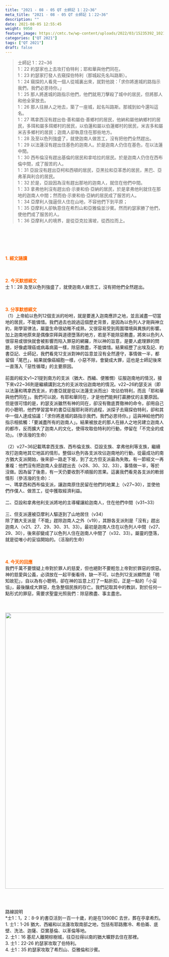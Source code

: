 ```yaml
---
title: "2021 - 08 - 05 QT 士師記 1：22~36"
meta_title: "2021 - 08 - 05 QT 士師記 1：22~36"
description: ""
date: 2021-08-05 12:55:45
weight: 9950
feature_image: https://cmtc.tw/wp-content/uploads/2022/03/15235392_10211799862337740_180693556567566654_o-1.webp
categories: ["QT 2021"]
tags: ["QT 2021"]
draft: false
---
```


<blockquote>士師記 1：22~36<br />
1：22 約瑟家也上去攻打伯特利；耶和華與他們同在。<br />
1：23 約瑟家打發人去窺探伯特利（那城起先名叫路斯）。<br />
1：24 窺探的人看見一個人從城裏出來，就對他說：「求你將進城的路指示我們，我們必恩待你。」<br />
1：25 那人將進城的路指示他們，他們就用刀擊殺了城中的居民，但將那人和他全家放去。<br />
1：26 那人往赫人之地去，築了一座城，起名叫路斯。那城到如今還叫這名。<br />
1：27 瑪拿西沒有趕出伯‧善和屬伯‧善鄉村的居民，他納和屬他納鄉村的居民，多珥和屬多珥鄉村的居民，以伯蓮和屬以伯蓮鄉村的居民，米吉多和屬米吉多鄉村的居民；迦南人卻執意住在那些地方。<br />
1：28 及至以色列強盛了，就使迦南人做苦工，沒有把他們全然趕出。<br />
1：29 以法蓮沒有趕出住基色的迦南人。於是迦南人仍住在基色，在以法蓮中間。<br />
1：30 西布倫沒有趕出基倫的居民和拿哈拉的居民。於是迦南人仍住在西布倫中間，成了服苦的人。<br />
1：31 亞設沒有趕出亞柯和西頓的居民，亞黑拉和亞革悉的居民，黑巴、亞弗革與利合的居民。<br />
1：32 於是，亞設因為沒有趕出那地的迦南人，就住在他們中間。<br />
1：33 拿弗他利沒有趕出伯‧示麥和伯‧亞納的居民，於是拿弗他利就住在那地的迦南人中間；然而伯‧示麥和伯‧亞納的居民成了服苦的人。<br />
1：34 亞摩利人強逼但人住在山地，不容他們下到平原；<br />
1：35 亞摩利人卻執意住在希烈山和亞雅倫並沙賓。然而約瑟家勝了他們，使他們成了服苦的人。<br />
1：36 亞摩利人的境界，是從亞克拉濱坡，從西拉而上。</blockquote><br />
&nbsp;<br />
<br />
&nbsp;<br />
<br />
<span style="color: #ff6600;"><strong>1. </strong><strong>經文誦讀</strong></span><br />
<br />
<span style="color: #ff6600;"><strong> </strong></span><br />
<br />
<span style="color: #ff6600;"><strong>2. 今天默想</strong><strong>經文<br />
</strong></span>士 1：28 及至以色列強盛了，就使迦南人做苦工，沒有把他們全然趕出。<br />
<br />
&nbsp;<br />
<br />
<span style="color: #ff6600;"><strong>3. 分享默想經文<br />
</strong></span>（1）上帝給以色列12個支派的吩咐，就是要進入迦南應許之地，並且滅盡一切當地的居民，不能憐惜。我們過去也說過這個歷史背景，是因為以色列人才剛與神立約，剛學習律法，屬靈生命很幼稚不成熟，又很容易受到周圍環境與異族的影響。加上迦南地原來是偶像崇拜與道德墮落的地方，若是不能除惡務盡，將來以色列人很容易或很快就會被影響而陷入罪惡的網羅，所以神的旨意，是要人處理罪的問題，好像處理癌或病毒病菌一樣，除惡務盡，不能憐惜。結果經歷了出埃及記、約書亞記、士師記，我們看見12支派對神的旨意並沒有全然遵守，事情做一半，都留個「尾巴」，結果就像癌細胞一樣，小惡不除，會變成大罪，這也是士師記後來一直落入「惡性循環」的主要原因。<br />
<br />
前面的經文v1~21提到南方的支派（猶大、西緬、便雅憫）征服迦南地的情況，接下來v22~36則是繼續講到北方的支派攻佔迦南地的情況。v22~26約瑟支派（即以法蓮和瑪拿西支派，約書亞就是從以法蓮支派而出）攻佔伯特利，而且「耶和華與他們同在」。我們可以說，有耶和華同在，才是他們能夠打贏勝仗的主要原因。但是很可惜的是，約瑟支派雖然有神的同在，卻沒有徹底貫徹神的命令，卻用自己的小聰明，他們學習當年約書亞征服耶利哥的過程，派探子去窺探伯特利，卻和其中一個人達成協議：「求你將進城的路指示我們，我們必恩待你。」這與神給他們的指示相抵觸：「要滅盡所有的迦南人」。結果被放走的那人在赫人之地另建立迦南人的都市，反而擴大了迦南人的文化，使得攻取伯特利的行動，停留在「不完全的成功」。（參活潑的生命）<br />
<br />
（2）v27~36記載瑪拿西支族、西布倫支族、亞設支族、拿弗他利等支族，繼續攻打迦南地其它地區的情形。整個以色列各支派攻佔迦南地的行動，從最成功的南方猶大支派開始，後來卻一路走下坡，到了北方但支派最為失敗。有一節經文一再重複：他們沒有把迦南人全部趕出去（v28、30、32、33），事情做一半，等於沒做。因為留了後患，有一天仍要收割不順服的苦果。這裏我們看見各支派的軟弱情形（參活潑的生命）：<br />
一、瑪拿西和西布倫支派，讓迦南原住民留在他們的地業上（v27~30），並使他們作僕人、做苦工，從中獲取經濟利益。<br />
<br />
二、亞設和拿弗他利支派將地的主導權讓給迦南人，住在他們中間（v31~33）<br />
<br />
三、但支派還被亞摩利人驅逐到了山地居住（v34）<br />
除了猶大支派是「不能」趕除迦南人之外（v19），其餘各支派則是「沒有」趕出迦南人（v21、27、29、30、31、33）。最初是迦南人住在以色列人中間（v27、29、30），後來卻變成了以色列人住在迦南人中間了（v32、33）。屬靈的墮落，就是從唯小的妥協開始的。（活潑的生命）<br />
<br />
&nbsp;<br />
<br />
<span style="color: #ff6600;"><strong>4. 今天的回應<br />
</strong></span>我們千萬不要懷疑上帝對於罪人的慈愛，但也絕對不要輕忽上帝對於罪惡的恨惡。神的慈愛與公義，必須放在一起平衡看待，缺一不可。以色列12支派顯然是「明知故犯」，自以為有小聰明，卻在神的旨意上打了一點折扣，正是一點的「小妥協」，最後釀成大罪惡，危急整個民族的存亡。我們記取其中的教訓，對於任何一點形式的罪惡，需要求聖靈光照我們：除惡務盡、事主盡忠。<br />
<br />
&nbsp;<br />
<br />
<img class="size-full wp-image-9999 aligncenter" src="https://cmtc.tw/wp-content/uploads/2021/08/20210805.gif" alt="" width="958" height="874" /><br />
<p style="text-align: left;"></p><br />
&nbsp;<br />
<p style="text-align: left;">路線說明<br />
*士1：1，2：8-9 約書亞活到一百一十歲，約是在1390BC 去世，葬在亭拿希烈。<br />
1. 士1：1-26 猶大、西緬和以法蓮攻取南部之地，包括有耶路撒冷、希伯崙、底壁、洗法、迦薩、亞實基倫、以革倫等地。<br />
2. 士1：16 基尼人離開棕樹城，往亞拉得以南的猶大曠野去住在那裡。<br />
3. 士1：22-26 約瑟家攻取了伯特利。<br />
4. 士1：35 約瑟家攻取了希烈山、亞雅倫和沙賓。</p><br />
<p style="text-align: left;"></p>
        